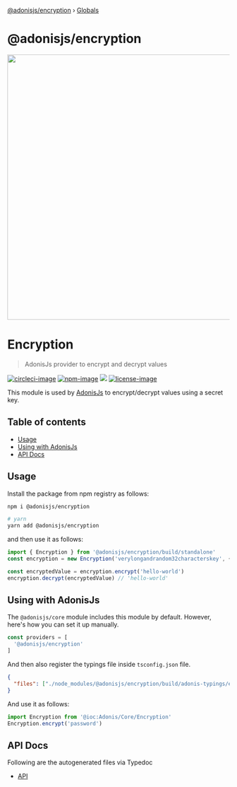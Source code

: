 [@adonisjs/encryption](README.md) › [Globals](globals.md)

# @adonisjs/encryption

<div align="center">
   <img src="https://res.cloudinary.com/adonisjs/image/upload/q_100/v1564392111/adonis-banner_o9lunk.png" width="600px">
</div>

# Encryption
> AdonisJs provider to encrypt and decrypt values

[![circleci-image]][circleci-url] [![npm-image]][npm-url] ![][typescript-image] [![license-image]][license-url]

This module is used by [AdonisJs](https://adonisjs.com) to encrypt/decrypt values using a secret key.

<!-- START doctoc generated TOC please keep comment here to allow auto update -->
<!-- DON'T EDIT THIS SECTION, INSTEAD RE-RUN doctoc TO UPDATE -->
## Table of contents

- [Usage](#usage)
- [Using with AdonisJs](#using-with-adonisjs)
- [API Docs](#api-docs)

<!-- END doctoc generated TOC please keep comment here to allow auto update -->

## Usage

Install the package from npm registry as follows:

```sh
npm i @adonisjs/encryption

# yarn
yarn add @adonisjs/encryption
```

and then use it as follows:

```ts
import { Encryption } from '@adonisjs/encryption/build/standalone'
const encryption = new Encryption('verylongandrandom32characterskey', {})

const encryptedValue = encryption.encrypt('hello-world')
encryption.decrypt(encryptedValue) // 'hello-world'
```

## Using with AdonisJs
The `@adonisjs/core` module includes this module by default. However, here's how you can set it up manually.

```ts
const providers = [
  '@adonisjs/encryption'
]
```

And then also register the typings file inside `tsconfig.json` file.

```json
{
  "files": ["./node_modules/@adonisjs/encryption/build/adonis-typings/encryption.d.ts"]
}
```

And use it as follows:

```ts
import Encryption from '@ioc:Adonis/Core/Encryption'
Encryption.encrypt('password')
```

## API Docs
Following are the autogenerated files via Typedoc

* [API](docs/README.md)

[circleci-image]: https://img.shields.io/circleci/project/github/adonisjs/encryption/master.svg?style=for-the-badge&logo=circleci
[circleci-url]: https://circleci.com/gh/adonisjs/encryption "circleci"

[typescript-image]: https://img.shields.io/badge/Typescript-294E80.svg?style=for-the-badge&logo=typescript
[typescript-url]:  "typescript"

[npm-image]: https://img.shields.io/npm/v/@adonisjs/encryption.svg?style=for-the-badge&logo=npm
[npm-url]: https://npmjs.org/package/@adonisjs/encryption "npm"

[license-image]: https://img.shields.io/npm/l/@adonisjs/encryption?color=blueviolet&style=for-the-badge
[license-url]: LICENSE.md "license"
